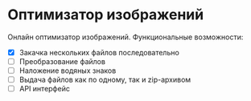 # Оптимизатор изображений

Онлайн оптимизатор изображений. Функциональные возможности:
- [x] Закачка нескольких файлов последовательно
- [ ] Преобразование файлов
- [ ] Наложение водяных знаков
- [ ] Выдача файлов как по одному, так и zip-архивом
- [ ] API интерфейс
